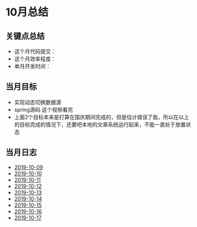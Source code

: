 # 10月总结

## 关键点总结

* 这个月代码提交：
* 这个月效率程度：
* 单月开发时间：

## 当月目标

* 实现动态切换数据源
* spring源码 这个视频看完
* 上面2个目标本来是打算在国庆期间完成的，但是估计错误了我，所以在以上的目标完成的情况下，还要吧本地的文章系统运行起来，不能一直处于放置状态

## 当月日志

* [2019-10-09](./2019-10-09.md)
* [2019-10-10](./2019-10-10.md)
* [2019-10-11](./2019-10-11.md)
* [2019-10-12](./2019-10-12.md)
* [2019-10-13](./2019-10-13.md)
* [2019-10-14](./2019-10-14.md)
* [2019-10-15](./2019-10-15.md)
* [2019-10-16](./2019-10-16.md)
* [2019-10-17](./2019-10-17.md)
